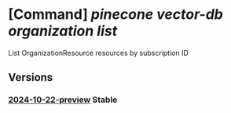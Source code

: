 # [Command] _pinecone vector-db organization list_

List OrganizationResource resources by subscription ID

## Versions

### [2024-10-22-preview](/Resources/mgmt-plane/L3N1YnNjcmlwdGlvbnMve30vcHJvdmlkZXJzL3BpbmVjb25lLnZlY3RvcmRiL29yZ2FuaXphdGlvbnM=/2024-10-22-preview.xml) **Stable**

<!-- mgmt-plane /subscriptions/{}/providers/pinecone.vectordb/organizations 2024-10-22-preview -->
<!-- mgmt-plane /subscriptions/{}/resourcegroups/{}/providers/pinecone.vectordb/organizations 2024-10-22-preview -->

